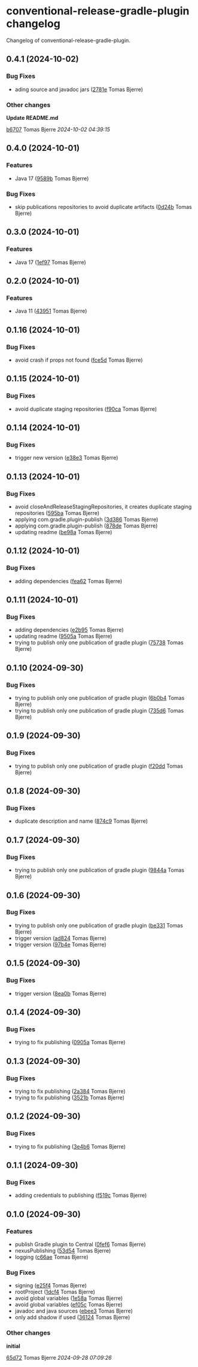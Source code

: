 # conventional-release-gradle-plugin changelog

Changelog of conventional-release-gradle-plugin.

## 0.4.1 (2024-10-02)

### Bug Fixes

-  ading source and javadoc jars ([2781e](https://github.com/tomasbjerre/conventional-release-gradle-plugin/commit/2781e7048997f3d) Tomas Bjerre)  

### Other changes

**Update README.md**


[b6707](https://github.com/tomasbjerre/conventional-release-gradle-plugin/commit/b67073d8857c3aa) Tomas Bjerre *2024-10-02 04:39:15*


## 0.4.0 (2024-10-01)

### Features

-  Java 17 ([9589b](https://github.com/tomasbjerre/conventional-release-gradle-plugin/commit/9589b69d7df079c) Tomas Bjerre)  

### Bug Fixes

-  skip publications repositories to avoid duplicate artifacts ([0d24b](https://github.com/tomasbjerre/conventional-release-gradle-plugin/commit/0d24b4149e6e59f) Tomas Bjerre)  

## 0.3.0 (2024-10-01)

### Features

-  Java 17 ([1ef97](https://github.com/tomasbjerre/conventional-release-gradle-plugin/commit/1ef97437ad67697) Tomas Bjerre)  

## 0.2.0 (2024-10-01)

### Features

-  Java 11 ([43951](https://github.com/tomasbjerre/conventional-release-gradle-plugin/commit/4395191a115b223) Tomas Bjerre)  

## 0.1.16 (2024-10-01)

### Bug Fixes

-  avoid crash if props not found ([fce5d](https://github.com/tomasbjerre/conventional-release-gradle-plugin/commit/fce5d146388d010) Tomas Bjerre)  

## 0.1.15 (2024-10-01)

### Bug Fixes

-  avoid duplicate staging repositories ([f90ca](https://github.com/tomasbjerre/conventional-release-gradle-plugin/commit/f90ca46c35939a8) Tomas Bjerre)  

## 0.1.14 (2024-10-01)

### Bug Fixes

-  trigger new version ([e38e3](https://github.com/tomasbjerre/conventional-release-gradle-plugin/commit/e38e3b6b012054c) Tomas Bjerre)  

## 0.1.13 (2024-10-01)

### Bug Fixes

-  avoid closeAndReleaseStagingRepositories, it creates duplicate staging repositories ([595ba](https://github.com/tomasbjerre/conventional-release-gradle-plugin/commit/595bac0fa78a284) Tomas Bjerre)  
-  applying com.gradle.plugin-publish ([3d386](https://github.com/tomasbjerre/conventional-release-gradle-plugin/commit/3d38689cc2a9591) Tomas Bjerre)  
-  applying com.gradle.plugin-publish ([878de](https://github.com/tomasbjerre/conventional-release-gradle-plugin/commit/878de116d03bb1b) Tomas Bjerre)  
-  updating readme ([be98a](https://github.com/tomasbjerre/conventional-release-gradle-plugin/commit/be98a3192845800) Tomas Bjerre)  

## 0.1.12 (2024-10-01)

### Bug Fixes

-  adding dependencies ([fea62](https://github.com/tomasbjerre/conventional-release-gradle-plugin/commit/fea62a95d61eb81) Tomas Bjerre)  

## 0.1.11 (2024-10-01)

### Bug Fixes

-  adding dependencies ([e2b95](https://github.com/tomasbjerre/conventional-release-gradle-plugin/commit/e2b95495b405563) Tomas Bjerre)  
-  updating readme ([9505a](https://github.com/tomasbjerre/conventional-release-gradle-plugin/commit/9505a1c58d50a3f) Tomas Bjerre)  
-  trying to publish only one publication of gradle plugin ([75738](https://github.com/tomasbjerre/conventional-release-gradle-plugin/commit/757386bcea97a9e) Tomas Bjerre)  

## 0.1.10 (2024-09-30)

### Bug Fixes

-  trying to publish only one publication of gradle plugin ([6b0b4](https://github.com/tomasbjerre/conventional-release-gradle-plugin/commit/6b0b4dadb9852ab) Tomas Bjerre)  
-  trying to publish only one publication of gradle plugin ([735d6](https://github.com/tomasbjerre/conventional-release-gradle-plugin/commit/735d699f7153e92) Tomas Bjerre)  

## 0.1.9 (2024-09-30)

### Bug Fixes

-  trying to publish only one publication of gradle plugin ([f20dd](https://github.com/tomasbjerre/conventional-release-gradle-plugin/commit/f20dd5d707e9117) Tomas Bjerre)  

## 0.1.8 (2024-09-30)

### Bug Fixes

-  duplicate description and name ([874c9](https://github.com/tomasbjerre/conventional-release-gradle-plugin/commit/874c90a0d4038f2) Tomas Bjerre)  

## 0.1.7 (2024-09-30)

### Bug Fixes

-  trying to publish only one publication of gradle plugin ([9844a](https://github.com/tomasbjerre/conventional-release-gradle-plugin/commit/9844afc15e3dd95) Tomas Bjerre)  

## 0.1.6 (2024-09-30)

### Bug Fixes

-  trying to publish only one publication of gradle plugin ([be331](https://github.com/tomasbjerre/conventional-release-gradle-plugin/commit/be3318fdd8a9bb8) Tomas Bjerre)  
-  trigger version ([ad824](https://github.com/tomasbjerre/conventional-release-gradle-plugin/commit/ad8249ed1039e2d) Tomas Bjerre)  
-  trigger version ([97b4e](https://github.com/tomasbjerre/conventional-release-gradle-plugin/commit/97b4e4e2ba738fa) Tomas Bjerre)  

## 0.1.5 (2024-09-30)

### Bug Fixes

-  trigger version ([8ea0b](https://github.com/tomasbjerre/conventional-release-gradle-plugin/commit/8ea0b4d989ada47) Tomas Bjerre)  

## 0.1.4 (2024-09-30)

### Bug Fixes

-  trying to fix publishing ([0905a](https://github.com/tomasbjerre/conventional-release-gradle-plugin/commit/0905a4b9fc6e13a) Tomas Bjerre)  

## 0.1.3 (2024-09-30)

### Bug Fixes

-  trying to fix publishing ([2a384](https://github.com/tomasbjerre/conventional-release-gradle-plugin/commit/2a38488d4155abc) Tomas Bjerre)  
-  trying to fix publishing ([3521b](https://github.com/tomasbjerre/conventional-release-gradle-plugin/commit/3521b27cb2111ad) Tomas Bjerre)  

## 0.1.2 (2024-09-30)

### Bug Fixes

-  trying to fix publishing ([3e4b6](https://github.com/tomasbjerre/conventional-release-gradle-plugin/commit/3e4b6de14a56c84) Tomas Bjerre)  

## 0.1.1 (2024-09-30)

### Bug Fixes

-  adding credentials to publishing ([f519c](https://github.com/tomasbjerre/conventional-release-gradle-plugin/commit/f519ccf7949bf64) Tomas Bjerre)  

## 0.1.0 (2024-09-30)

### Features

-  publish Gradle plugin to Central ([0fef6](https://github.com/tomasbjerre/conventional-release-gradle-plugin/commit/0fef6f3fb62f66e) Tomas Bjerre)  
-  nexusPublishing ([53d54](https://github.com/tomasbjerre/conventional-release-gradle-plugin/commit/53d54d1d64f4064) Tomas Bjerre)  
-  logging ([c66ae](https://github.com/tomasbjerre/conventional-release-gradle-plugin/commit/c66ae28afcd4ca0) Tomas Bjerre)  

### Bug Fixes

-  signing ([e25f4](https://github.com/tomasbjerre/conventional-release-gradle-plugin/commit/e25f4e97e7e8723) Tomas Bjerre)  
-  rootProject ([1dcf4](https://github.com/tomasbjerre/conventional-release-gradle-plugin/commit/1dcf4e157dff652) Tomas Bjerre)  
-  avoid global variables ([1e58a](https://github.com/tomasbjerre/conventional-release-gradle-plugin/commit/1e58ad58c1b6eb8) Tomas Bjerre)  
-  avoid global variables ([ef05c](https://github.com/tomasbjerre/conventional-release-gradle-plugin/commit/ef05c08edeca620) Tomas Bjerre)  
-  javadoc and java sources ([ebee3](https://github.com/tomasbjerre/conventional-release-gradle-plugin/commit/ebee3056fb2f745) Tomas Bjerre)  
-  only add shadow if used ([36124](https://github.com/tomasbjerre/conventional-release-gradle-plugin/commit/36124e436443af3) Tomas Bjerre)  

### Other changes

**initial**


[65d72](https://github.com/tomasbjerre/conventional-release-gradle-plugin/commit/65d72d8a36ae6c1) Tomas Bjerre *2024-09-28 07:09:26*


